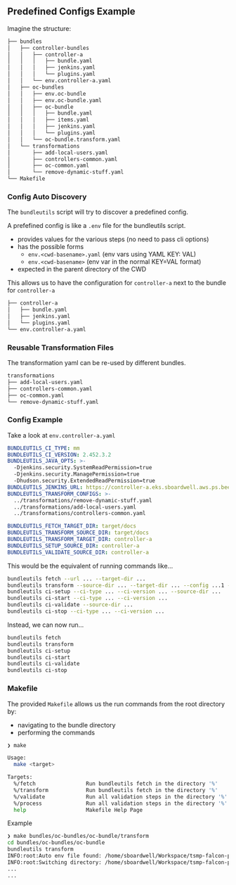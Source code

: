 ## Predefined Configs Example

Imagine the structure:

```sh
├── bundles
│   ├── controller-bundles
│   │   ├── controller-a
│   │   │   ├── bundle.yaml
│   │   │   ├── jenkins.yaml
│   │   │   └── plugins.yaml
│   │   └── env.controller-a.yaml
│   ├── oc-bundles
│   │   ├── env.oc-bundle
│   │   ├── env.oc-bundle.yaml
│   │   ├── oc-bundle
│   │   │   ├── bundle.yaml
│   │   │   ├── items.yaml
│   │   │   ├── jenkins.yaml
│   │   │   └── plugins.yaml
│   │   └── oc-bundle.transform.yaml
│   └── transformations
│       ├── add-local-users.yaml
│       ├── controllers-common.yaml
│       ├── oc-common.yaml
│       └── remove-dynamic-stuff.yaml
└── Makefile
```

### Config Auto Discovery

The `bundleutils` script will try to discover a predefined config.

A prefefined config is like a `.env` file for the bundleutils script.

- provides values for the various steps (no need to pass cli options)
- has the possible forms
  - `env.<cwd-basename>.yaml` (env vars using YAML KEY: VAL)
  - `env.<cwd-basename>` (env var in the normal KEY=VAL format)
- expected in the parent directory of the CWD

This allows us to have the configuration for `controller-a` next to the bundle for `controller-a`

```sh
├── controller-a
│   ├── bundle.yaml
│   ├── jenkins.yaml
│   └── plugins.yaml
└── env.controller-a.yaml
```

### Reusable Transformation Files

The transformation yaml can be re-used by different bundles.

```sh
transformations
├── add-local-users.yaml
├── controllers-common.yaml
├── oc-common.yaml
└── remove-dynamic-stuff.yaml
```


### Config Example

Take a look at `env.controller-a.yaml`

```yaml
BUNDLEUTILS_CI_TYPE: mm
BUNDLEUTILS_CI_VERSION: 2.452.3.2
BUNDLEUTILS_JAVA_OPTS: >-
  -Djenkins.security.SystemReadPermission=true
  -Djenkins.security.ManagePermission=true
  -Dhudson.security.ExtendedReadPermission=true
BUNDLEUTILS_JENKINS_URL: https://controller-a.eks.sboardwell.aws.ps.beescloud.com
BUNDLEUTILS_TRANSFORM_CONFIGS: >-
  ../transformations/remove-dynamic-stuff.yaml
  ../transformations/add-local-users.yaml
  ../transformations/controllers-common.yaml

BUNDLEUTILS_FETCH_TARGET_DIR: target/docs
BUNDLEUTILS_TRANSFORM_SOURCE_DIR: target/docs
BUNDLEUTILS_TRANSFORM_TARGET_DIR: controller-a
BUNDLEUTILS_SETUP_SOURCE_DIR: controller-a
BUNDLEUTILS_VALIDATE_SOURCE_DIR: controller-a
```

This would be the equivalent of running commands like...

```sh
bundleutils fetch --url ... --target-dir ...
bundleutils transform --source-dir ... --target-dir ... --config ...1 --config ...2 --config ...3
bundleutils ci-setup --ci-type ... --ci-version ... --source-dir ...
bundleutils ci-start --ci-type ... --ci-version ...
bundleutils ci-validate --source-dir ...
bundleutils ci-stop --ci-type ... --ci-version ...
```

Instead, we can now run...

```sh
bundleutils fetch
bundleutils transform
bundleutils ci-setup
bundleutils ci-start
bundleutils ci-validate
bundleutils ci-stop
```

### Makefile

The provided `Makefile` allows us the run commands from the root directory by:

- navigating to the bundle directory
- performing the commands

```sh
❯ make

Usage:
  make <target>

Targets:
  %/fetch                Run bundleutils fetch in the directory '%'
  %/transform            Run bundleutils fetch in the directory '%'
  %/validate             Run all validation steps in the directory '%'
  %/process              Run all validation steps in the directory '%'
  help                   Makefile Help Page
```

Example

```sh
❯ make bundles/oc-bundles/oc-bundle/transform
cd bundles/oc-bundles/oc-bundle
bundleutils transform
INFO:root:Auto env file found: /home/sboardwell/Workspace/tsmp-falcon-platform/sboardwell-bundles-drift/bundles/oc-bundles/env.oc-bundle.yaml
INFO:root:Switching directory: /home/sboardwell/Workspace/tsmp-falcon-platform/sboardwell-bundles-drift/bundles/oc-bundles
...
...
```
